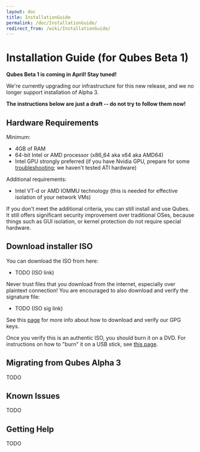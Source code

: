 ```yaml
---
layout: doc
title: InstallationGuide
permalink: /doc/InstallationGuide/
redirect_from: /wiki/InstallationGuide/
---
```


Installation Guide (for Qubes Beta 1)
=====================================

**Qubes Beta 1 is coming in April! Stay tuned!**

We're currently upgrading our infrastructure for this new release, and we no longer support installation of Alpha 3.

**The instructions below are just a draft -- do not try to follow them now!**

Hardware Requirements
---------------------

Minimum:

-   4GB of RAM
-   64-bit Intel or AMD processor (x86\_64 aka x64 aka AMD64)
-   Intel GPU strongly preferred (if you have Nvidia GPU, prepare for some [troubleshooting](/doc/InstallNvidiaDriver); we haven't tested ATI hardware)

Additional requirements:

-   Intel VT-d or AMD IOMMU technology (this is needed for effective isolation of your network VMs)

If you don't meet the additional criteria, you can still install and use Qubes. It still offers significant security improvement over traditional OSes, because things such as GUI isolation, or kernel protection do not require special hardware.

Download installer ISO
----------------------

You can download the ISO from here:

-   TODO (ISO link)

Never trust files that you download from the internet, especially over plaintext connection! You are encouraged to also download and verify the signature file:

-   TODO (ISO sig link)

See this [page](/doc/VerifyingSignatures) for more info about how to download and verify our GPG keys.

Once you verify this is an authentic ISO, you should burn it on a DVD. For instructions on how to "burn" it on a USB stick, see [this page](/doc/UsbInstallation).

Migrating from Qubes Alpha 3
----------------------------

TODO

Known Issues
------------

TODO

Getting Help
------------

TODO
